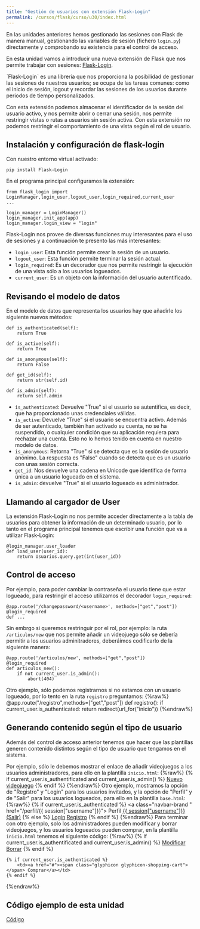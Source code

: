 ```yaml
---
title: "Gestión de usuarios con extensión Flask-Login"
permalink: /cursos/flask/curso/u30/index.html
---
```


En las unidades anteriores hemos gestionado las sesiones con Flask de manera manual, gestionando las variables de sesión (fichero `login.py`) directamente y comprobando su existencia para el control de acceso.

En esta unidad vamos a introducir una nueva extensión de Flask que nos permite trabajar con sesiones: [Flask-Login](https://flask-login.readthedocs.io/en/latest/).

ˋFlask-Loginˋ es una librería que nos proporciona la posibilidad de gestionar las sesiones de nuestros usuarios; se ocupa de las tareas comunes: como el inicio de sesión, logout y recordar las sesiones de los usuarios durante periodos de tiempo personalizados.

Con esta extensión podemos almacenar el identificador de la sesión del usuario activo, y nos permite abrir o cerrar una sesión, nos permite restringir vistas o rutas a usuarios sin sesión activa. Con esta extensión no podemos restringir el comportamiento de una vista según el rol de usuario.

## Instalación y configuración de flask-login

Con nuestro entorno virtual activado:

	pip install Flask-Login

En el programa principal configuramos la extensión:

	from flask_login import LoginManager,login_user,logout_user,login_required,current_user
	...

	login_manager = LoginManager()
	login_manager.init_app(app)
	login_manager.login_view = "login"

Flask-Login nos provee de diversas funciones muy interesantes para el uso de sesiones y a continuación te presento las más interesantes:

* `login_user`: Esta función permite crear la sesión de un usuario.
* `logout_user`: Esta función permite terminar la sesión actual.
* `login_required`: Es un decorador que nos permite restringir la ejecución de una vista sólo a los usuarios logueados.
* `current_user`: Es un objeto con la información del usuario autentificado.

## Revisando el modelo de datos

En el modelo de datos que representa los usuarios hay que añadirle los siguiente nuevos métodos:

	def is_authenticated(self):
		return True

	def is_active(self):
		return True

	def is_anonymous(self):
		return False

	def get_id(self):
		return str(self.id)

	def is_admin(self):
		return self.admin


* `is_authenticated`: Devuelve "True" si el usuario se autentifica, es decir, que ha proporcionado unas credenciales válidas.
* `is_active`: Devuelve "True" si el usuario se encuentra activo. Además de ser autenticado, también han activado su cuenta, no se ha suspendido, o cualquier condición que su aplicación requiera para rechazar una cuenta. Esto no lo hemos tenido en cuenta en nuestro modelo de datos.
* `is_anonymous`: Retorna "True" si se detecta que es la sesión de usuario anónimo. La respuesta es "False" cuando se detecta que es un usuario con unas sesión correcta.
* `get_id`: Nos devuelve una cadena en Unicode que identifica de forma única a un usuario logueado en el sistema.
* `is_admin`: devuelve "True" si el usuario logueado es administrador.


## Llamando al cargador de User

La extensión Flask-Login no nos permite acceder directamente a la tabla de usuarios para obtener la información de un determinado usuario, por lo tanto en el programa principal tenemos que escribir una función que va a utilizar Flask-Login:

	@login_manager.user_loader
	def load_user(user_id):
		return Usuarios.query.get(int(user_id))

## Control de acceso

Por ejemplo, para poder cambiar la contraseña el usuario tiene que estar logueado, para restringir el acceso utilizamos el decorador `login_required`:

	@app.route('/changepassword/<username>', methods=["get","post"])
	@login_required
	def ...

Sin embrgo si queremos restringuir por el rol, por ejemplo: la ruta `/articulos/new` que nos permite añadir un videojuego sólo se debería permitir a los usuarios adminitradores, deberáimos codificarlo de la siguiente manera:

	@app.route('/articulos/new', methods=["get","post"])
	@login_required
	def articulos_new():
		if not current_user.is_admin():
			abort(404)


Otro ejemplo, sólo podemos registrarnos si no estamos con un usuario logueado, por lo tento en la ruta `registro` preguntamos:
{%raw%}
	@app.route("/registro",methods=["get","post"])
	def registro():
		if current_user.is_authenticated:
			return redirect(url_for("inicio"))
{%endraw%}
## Generando contenido según el tipo de usuario

Además del control de acceso anterior tenemos que hacer que las plantillas generen contenido distintos según el tipo de usuario que tengamos en el sistema.

Por ejemplo, sólo le debemos mostrar el enlace de añadir videojuegos a los usuarios administradores, para ello en la plantilla `inicio.html`:
{%raw%}
	{% if current_user.is_authentificated and current_user.is_admin() %}
    	<a class="btn btn-primary" href="{{url_for('articulos_new')}}" role="button">Nuevo videojuego</a>
 {% endif %}
{%endraw%}
Otro ejemplo, mostramos la opción de "Registro" y "Login" para los usuarios invitados, y la opción de "Perfil" y de "Salir" para los usuarios logueados, para ello en la plantilla `base.html`:
{%raw%}
	{% if current_user.is_authenticated %}
        <a class="navbar-brand " href="/perfil/{{ session["username"]}}"> Perfil</a>
        <a class="navbar-brand " href="/logout"> {{ session["username"]}} (Salir)</a>
    {% else %}
        <a class="navbar-brand " href="/login">Login</a>
        <a class="navbar-brand " href="/registro">Registro</a>
    {% endif %} 
{%endraw%}
Para terminar con otro ejemplo, solo los administradores pueden modificar y borrar videojuegos, y los usuarios logueados pueden comprar, en la plantilla `inicio.html` tenemos el siguiente código:
{%raw%}
	{% if current_user.is_authentificated and current_user.is_admin() %}
        <td><a href="{{url_for('articulos_edit',id=art.id)}}"><span class="glyphicon glyphicon-pencil"></span> Modificar</a></td>
        <td><a href="{{url_for('articulos_delete',id=art.id)}}"><span class="glyphicon glyphicon-trash"></span> Borrar</a></td>
    {% endif %}   

    {% if current_user.is_authenticated %}
        <td><a href="#"><span class="glyphicon glyphicon-shopping-cart"></span> Comprar</a></td>
    {% endif %}   
{%endraw%}
## Código ejemplo de esta unidad

[Código](../../ejemplos/u30)